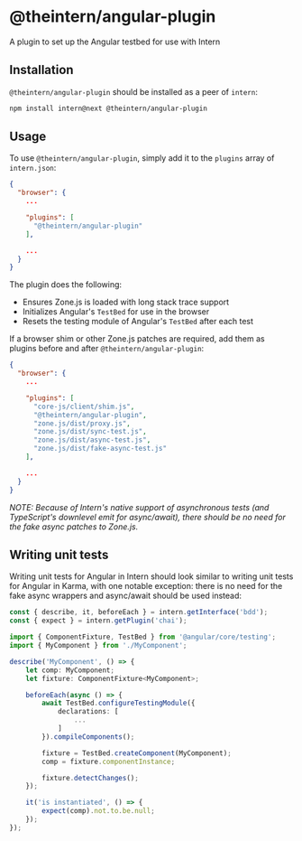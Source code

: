 # @theintern/angular-plugin

A plugin to set up the Angular testbed for use with Intern

## Installation

`@theintern/angular-plugin` should be installed as a peer of `intern`:

```sh
npm install intern@next @theintern/angular-plugin
```

## Usage

To use `@theintern/angular-plugin`, simply add it to the `plugins` array of `intern.json`:

```json
{
  "browser": {
    ...

    "plugins": [
      "@theintern/angular-plugin"
    ],

    ...
  }
}
```

The plugin does the following:

* Ensures Zone.js is loaded with long stack trace support
* Initializes Angular's `TestBed` for use in the browser
* Resets the testing module of Angular's `TestBed` after each test

If a browser shim or other Zone.js patches are required, add them as plugins before and after `@theintern/angular-plugin`:

```json
{
  "browser": {
    ...

    "plugins": [
      "core-js/client/shim.js",
      "@theintern/angular-plugin",
      "zone.js/dist/proxy.js",
      "zone.js/dist/sync-test.js",
      "zone.js/dist/async-test.js",
      "zone.js/dist/fake-async-test.js"
    ],

    ...
  }
}
```

*NOTE: Because of Intern's native support of asynchronous tests (and TypeScript's downlevel emit for async/await), there should be no need for the fake async patches to Zone.js.*

## Writing unit tests

Writing unit tests for Angular in Intern should look similar to writing unit tests for Angular in Karma, with one notable exception: there is no need for the fake async wrappers and async/await should be used instead:

```ts
const { describe, it, beforeEach } = intern.getInterface('bdd');
const { expect } = intern.getPlugin('chai');

import { ComponentFixture, TestBed } from '@angular/core/testing';
import { MyComponent } from './MyComponent';

describe('MyComponent', () => {
    let comp: MyComponent;
    let fixture: ComponentFixture<MyComponent>;

    beforeEach(async () => {
        await TestBed.configureTestingModule({
            declarations: [
                ...
            ]
        }).compileComponents();

        fixture = TestBed.createComponent(MyComponent);
        comp = fixture.componentInstance;

        fixture.detectChanges();
    });

    it('is instantiated', () => {
        expect(comp).not.to.be.null;
    });
});
```
